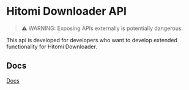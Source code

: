 # Hitomi Downloader API

> ⚠ WARNING: Exposing APIs externally is potentially dangerous.

This api is developed for developers who want to develop extended functionality for Hitomi Downloader.

## Docs

[Docs](https://github.com/Hitomi-Downloader-extension/api/wiki/Docs)
